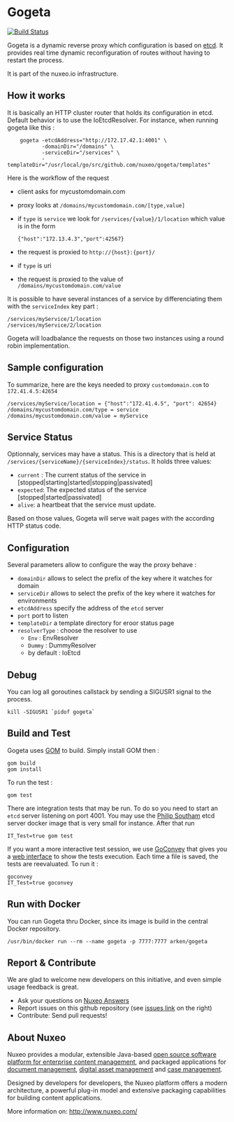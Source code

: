 


Gogeta
======

[![Build Status](https://travis-ci.org/arkenio/gogeta.png?branch=master)](https://travis-ci.org/arkenio/gogeta)

Gogeta is a dynamic reverse proxy which configuration is based on [etcd](https://github.com/coreos/etcd). It provides real time dynamic reconfiguration of routes without having to restart the process.

It is part of the nuxeo.io infrastructure.


How it works
------------

It is basically an HTTP cluster router that holds its configuration in etcd. Default behavior
is to use the IoEtcdResolver. For instance, when running gogeta like this :

        gogeta -etcdAddress="http://172.17.42.1:4001" \
               -domainDir="/domains" \
               -serviceDir="/services" \
               -templateDir="/usr/local/go/src/github.com/nuxeo/gogeta/templates"

Here is the workflow of the request
  * client asks for mycustomdomain.com
  * proxy looks at `/domains/mycustomdomain.com/[type,value]`
  * if `type` is `service` we look for `/services/{value}/1/location` which value is in the form

        {"host":"172.13.4.3","port":42567}

  * the request is proxied to `http://{host}:{port}/`

  * if `type` is uri
  * the request is proxied to the value of `/domains/mycustomdomain.com/value`


It is possible to have several instances of a service by differenciating them with the `serviceIndex`
key part :

    /services/myService/1/location
    /services/myService/2/location

Gogeta will loadbalance the requests on those two instances using a round robin implementation.



Sample configuration
--------------------

To summarize, here are the keys needed to proxy `customdomain.com` to `172.41.4.5:42654`


    /services/myService/location = {"host":"172.41.4.5", "port": 42654}
    /domains/mycustomdomain.com/type = service
    /domains/mycustomdomain.com/value = myService


Service Status
--------------

Optionnaly, services may have a status. This is a directory that is held at `/services/{serviceName}/{serviceIndex}/status`.
It holds three values:

 * `current` :  The current status of the service in [stopped|starting|started|stopping|passivated]
 * `expected`: The expected status of the service [stopped|started|passivated]
 * `alive`: a heartbeat that the service must update.

Based on those values, Gogeta will serve wait pages with the according HTTP status code.

Configuration
-------------

Several parameters allow to configure the way the proxy behave :

 * `domainDir` allows to select the prefix of the key where it watches for domain
 * `serviceDir` allows to select the prefix of the key where it watches for environments
 * `etcdAddress` specify the address of the `etcd` server
 * `port` port to listen
 * `templateDir` a template directory for eroor status page
 * `resolverType` : choose the resolver to use
    * `Env` : EnvResolver
    * `Dummy` : DummyResolver
    * by default : IoEtcd

Debug
-----

You can log all goroutines callstack by sending a SIGUSR1 signal to the process.

    kill -SIGUSR1 `pidof gogeta`


Build and Test
--------------

Gogeta uses [GOM](https://github.com/mattn/gom) to build. Simply install GOM then :

    gom build
    gom install


To run the test :

    gom test

There are integration tests that may be run. To do so you need to start an `etcd`
server listening on port 4001. You may use the [Philip Southam](https://quay.io/repository/philipsoutham/etcd)
etcd server docker image that is very small for instance. After that run

    IT_Test=true gom test

If you want a more interactive test session, we use [GoConvey](https://github.com/smartystreets/goconvey)
that gives you a [web interface](http://localhost:8080) to show the tests execution. Each time a file is
saved, the tests are reevaluated. To run it :

    goconvey
    IT_Test=true goconvey


Run with Docker
---------------

You can run Gogeta thru Docker, since its image is build in the central Docker repository.

    /usr/bin/docker run --rm --name gogeta -p 7777:7777 arken/gogeta



Report & Contribute
-------------------

We are glad to welcome new developers on this initiative, and even simple usage feedback is great.
- Ask your questions on [Nuxeo Answers](http://answers.nuxeo.com)
- Report issues on this github repository (see [issues link](http://github.com/nuxeo/gogeta/issues) on the right)
- Contribute: Send pull requests!


About Nuxeo
-----------

Nuxeo provides a modular, extensible Java-based
[open source software platform for enterprise content management](http://www.nuxeo.com/en/products/ep),
and packaged applications for [document management](http://www.nuxeo.com/en/products/document-management),
[digital asset management](http://www.nuxeo.com/en/products/dam) and
[case management](http://www.nuxeo.com/en/products/case-management).

Designed by developers for developers, the Nuxeo platform offers a modern
architecture, a powerful plug-in model and extensive packaging
capabilities for building content applications.

More information on: <http://www.nuxeo.com/>
